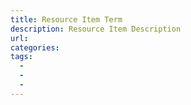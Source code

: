 ```yaml
---
title: Resource Item Term
description: Resource Item Description
url: 
categories:
tags:
  - 
  - 
  - 
---
```

